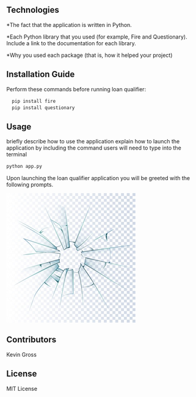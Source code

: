 ## Technologies

*The fact that the application is written in Python.

*Each Python library that you used (for example, Fire and Questionary). Include a link to the documentation for each library.

*Why you used each package (that is, how it helped your project)

## Installation Guide

Perform these commands before running loan qualifier:
```python
  pip install fire
  pip install questionary
```

## Usage

briefly describe how to use the application
explain how to launch the application by including the command users will need to type into the terminal

```python
python app.py
```

Upon launching the loan qualifier application you will be greeted with the following prompts.

![Here's a picture](pictures/picture_1.jpg)

## Contributors

Kevin Gross

## License

MIT License
